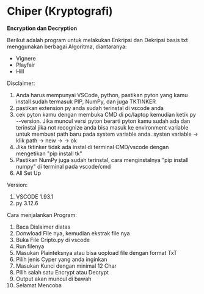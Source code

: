 # Chiper (Kryptografi)
**Encryption dan Decryption**

Berikut adalah program untuk melakukan Enkripsi dan Dekripsi basis txt menggunakan berbagai Algoritma, diantaranya:
- Vignere
- Playfair
- Hill

Disclaimer: 
1. Anda harus mempunyai VSCode, python, pastikan pyton yang kamu install sudah termasuk PIP, NumPy, dan juga TKTINKER
2. pastikan extension py anda sudah terinstal di vscode anda
3. cek pyton kamu dengan membuka CMD di pc/laptop kemudian ketik py --version. Jika muncul versi pyton berarti pyton kamu sudah ada dan terinstal jika not recognize anda bisa masuk ke environment variable untuk membuat path baru pada system variable anda. systen variable -> klik path -> new -> <arahkan ke directori dimana anda menginstal py sebelunya> -> ok
4. Jika tktinker tidak ada instal di terminal CMD/vscode dengan mengetikan "pip install tk"
5. Pastikan NumPy juga sudah terinstal, cara menginstalnya "pip install numpy" di terminal pada vscode/cmd
7. All Set Up

Version:
1. VSCODE 1.93.1
2. py 3.12.6

Cara menjalankan Program:
1. Baca Dislaimer diatas
2. Donwload File nya, kemudian ekstrak file nya
3. Buka File Cripto.py di vscode
4. Run filenya
5. Masukan Plainteksnya atau bisa uopload file dengan format TxT
6. Pilih jenis Cyper yang anda inginkan
7. Masukan Kunci dengan minimal 12 Char
8. Pilih salah satu Encrypt atau Decrypt
9. Output akan muncul di bawah
10. Selamat Mencoba

  

